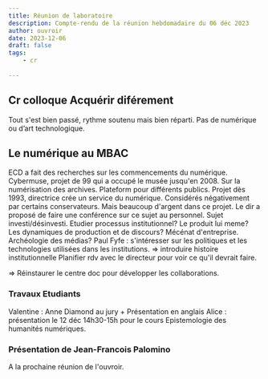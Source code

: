 ```yaml
---
title: Réunion de laboratoire
description: Compte-rendu de la réunion hebdomadaire du 06 déc 2023
author: ouvroir
date: 2023-12-06
draft: false
tags:
    - cr
    
---
```


## Cr colloque Acquérir diférement

Tout s'est bien passé, rythme soutenu mais bien réparti.
Pas de numérique ou d’art technologique.

## Le numérique au MBAC
ECD a fait des recherches sur les commencements du numérique. 
Cybermuse, projet de 99 qui a occupé le musée jusqu'en 2008. Sur la numérisation des archives. 
Plateform pour différents publics. 
Projet dès 1993, directrice crée un service du numérique. Considérés négativement par certains conservateurs. Mais beaucoup d'argent dans ce projet. 
Le dir a proposé de faire une conférence sur ce sujet au personnel. 
Sujet investi/désinvesti. 
Etudier processus institutionnel? Le produit lui meme? Les dynamiques de production et de discours? 
Mécénat d'entreprise. 
Archéologie des médias? Paul Fyfe : s'intéresser sur les politiques et les technologies utilisées dans les institutions. 
=> introduire histoire institutionnelle
Planifier rdv avec le directeur pour voir ce qu'il devrait faire. 

=> Réinstaurer le centre doc pour développer les collaborations. 

### Travaux Etudiants

Valentine : Anne Diamond au jury + Présentation en anglais
Alice : présentation le 12 déc 14h30-15h pour le cours Epistemologie des humanités numériques. 

### Présentation de Jean-Francois Palomino
A la prochaine réunion de l'ouvroir. 


